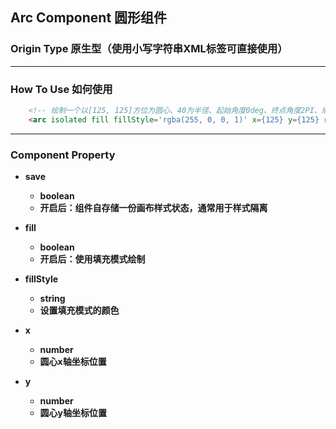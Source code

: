 ## Arc Component 圆形组件


### Origin Type 原生型（使用小写字符串XML标签可直接使用）

---

### How To Use 如何使用

``` html
    <!-- 绘制一个以[125, 125]方位为圆心、40为半径、起始角度0deg、终点角度2PI、顺时针方向、颜色为红色的圆形图案 -->
    <arc isolated fill fillStyle='rgba(255, 0, 0, 1)' x={125} y={125} radius={40} sAngle={0} eAngle={Math.PI * 2} counterclockwise={false}/>
```

---

### Component Property

- **save**
  - **boolean**
  - **开启后：组件自存储一份画布样式状态，通常用于样式隔离**

- **fill**
  - **boolean**
  - **开启后：使用填充模式绘制**

- **fillStyle**
  - **string**
  - **设置填充模式的颜色**

- **x**
  - **number**
  - **圆心x轴坐标位置**

- **y**
  - **number**
  - **圆心y轴坐标位置**

